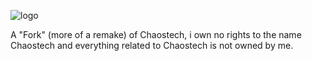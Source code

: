 

![logo](https://github.com/eyecubed/Chaostech-Community-Edition/assets/138730051/bc64df9e-cf73-4104-905e-d160ec03f830)

A "Fork" (more of a remake) of Chaostech, i own no rights to the name Chaostech and everything related to Chaostech is not owned by me.
